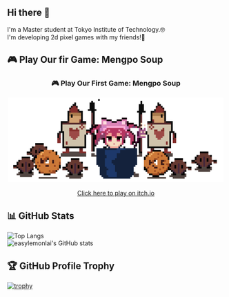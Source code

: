 ## Hi there 👋
I'm a Master student at Tokyo Institute of Technology.🤓  
I'm developing 2d pixel games with my friends!🥳  
## 🎮 Play Our fir Game: Mengpo Soup

<h3 align="center">🎮 Play Our First Game: Mengpo Soup</h3>

<p align="center">
  <img src="https://github.com/easylemonlai/easylemonlai/blob/main/coffeebean2.gif?raw=true" width="500"/>
</p>

<p align="center">
  <a href="https://coldheartlemon.itch.io/mengposoup" target="_blank">Click here to play on itch.io</a>
</p>


## 📊 GitHub Stats  
![Top Langs](https://github-readme-stats.vercel.app/api/top-langs/?username=easylemonlai&layout=compact&theme=tokyonight)  
![easylemonlai's GitHub stats](https://github-readme-stats.vercel.app/api?username=easylemonlai&show_icons=true&theme=tokyonight)  


## 🏆 GitHub Profile Trophy  

[![trophy](https://github-profile-trophy.vercel.app/?username=easylemonlai&theme=dracula&row=1&column=3)](https://github.com/ryo-ma/github-profile-trophy)




<!--
**easylemonlai/easylemonlai** is a ✨ _special_ ✨ repository because its `README.md` (this file) appears on your GitHub profile.

Here are some ideas to get you started:

- 🔭 I’m currently working on ...
- 🌱 I’m currently learning ...
- 👯 I’m looking to collaborate on ...
- 🤔 I’m looking for help with ...
- 💬 Ask me about ...
- 📫 How to reach me: ...
- 😄 Pronouns: ...
- ⚡ Fun fact: ...
-->
